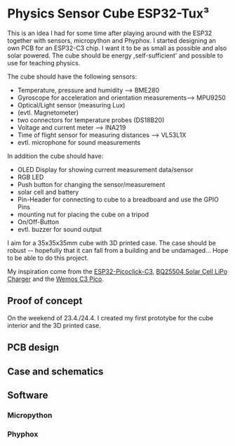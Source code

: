 # Physics Sensor Cube ESP32-Tux³

This is an idea I had for some time after playing around with the ESP32 together with sensors, micropython and Phyphox. I started designing an own PCB for an ESP32-C3 chip. I want it to be as small as possible and also solar powered. The cube should be energy ,self-sufficient' and possible to use for teaching physics. 

The cube should have the following sensors:
- Temperature, pressure and humidity --> BME280
- Gyroscope for acceleration and orientation measurements--> MPU9250
- Optical/Light sensor (measuring Lux)
- (evtl. Magnetometer)
- two connectors for temperature probes (DS18B20)
- Voltage and current meter --> INA219
- Time of flight sensor for measuring distances --> VL53L1X
- evtl. microphone for sound measurements

In addition the cube should have:
- OLED Display for showing current measurement data/sensor
- RGB LED
- Push button for changing the sensor/measurement
- solar cell and battery
- Pin-Header for connecting to cube to a breadboard and use the GPIO Pins
- mounting nut for placing the cube on a tripod
- On/Off-Button
- evtl. buzzer for sound output

I aim for a 35x35x35mm cube with 3D printed case. The case should be robust -- hopefully that it can fall from a building and be undamaged... Hope to be able to do this project. 

My inspiration come from the [ESP32-Picoclick-C3](https://github.com/makermoekoe/Picoclick-C3), [BQ25504 Solar Cell LiPo Charger](https://hackaday.io/project/158837-ultra-low-power-lipo-charger-via-energy-harvesting) and the [Wemos C3 Pico](https://www.wemos.cc/en/latest/c3/c3_pico.html).

## Proof of concept

On the weekend of 23.4./24.4. I created my first prototybe for the cube interior and the 3D printed case. 

## PCB design

## Case and schematics

## Software

### Micropython
### Phyphox
